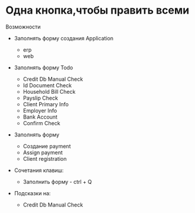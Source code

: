 # Одна кнопка,чтобы править всеми
 Возможности
- Заполнять форму создания Application
  - erp
  - web
  
- Заполнять форму Todo
  - Credit Db Manual Check
  - Id Document Check
  - Household Bill Check
  - Payslip Check
  - Client Primary Info
  - Employer Info
  - Bank Account
  - Confirm Check
  
- Заполнять форму
  - Создание payment
  - Assign payment
  - Client registration
  
- Сочетания клавиш: 
  - Заполнить форму - ctrl + Q
  
- Подсказки на:
  - Credit Db Manual Check